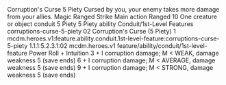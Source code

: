 <ability>
  <name>Corruption&apos;s Curse</name>
  <cost>5 Piety</cost>
  <flavor>Cursed by you, your enemy takes more damage from your allies.</flavor>
  <keywords>
    <keyword>Magic</keyword>
    <keyword>Ranged</keyword>
    <keyword>Strike</keyword>
  </keywords>
  <type>Main action</type>
  <distance>Ranged 10</distance>
  <target>One creature or object</target>
  <metadata>
    <class>conduit</class>
    <cost>5 Piety</cost>
    <cost_amount>5</cost_amount>
    <cost_resource>Piety</cost_resource>
    <feature_type>ability</feature_type>
    <file_dpath>Conduit/1st-Level Features</file_dpath>
    <item_id>corruptions-curse-5-piety</item_id>
    <item_index>02</item_index>
    <item_name>Corruption&apos;s Curse (5 Piety)</item_name>
    <level>1</level>
    <scc>mcdm.heroes.v1:feature.ability.conduit.1st-level-feature:corruptions-curse-5-piety</scc>
    <scdc>1.1.1:5.2.3.1:02</scdc>
    <source>mcdm.heroes.v1</source>
    <type>feature/ability/conduit/1st-level-feature</type>
  </metadata>
  <effects>
    <effect type="roll">
      <roll>Power Roll + Intuition</roll>
      <t1>3 + I corruption damage; M &lt; WEAK, damage weakness 5 (save ends)</t1>
      <t2>6 + I corruption damage; M &lt; AVERAGE, damage weakness 5 (save ends)</t2>
      <t3>9 + I corruption damage; M &lt; STRONG, damage weakness 5 (save ends)</t3>
    </effect>
  </effects>
</ability>
